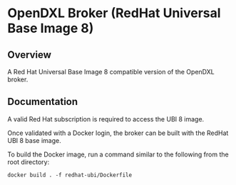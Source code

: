 # OpenDXL Broker (RedHat Universal Base Image 8)

## Overview

A Red Hat Universal Base Image 8 compatible version of the OpenDXL broker.

## Documentation

A valid Red Hat subscription is required to access the UBI 8 image. 

Once validated with a Docker login, the broker can be built with the RedHat UBI 8 base image.

To build the Docker image, run a command similar to the following from the root directory:

`docker build . -f redhat-ubi/Dockerfile`
